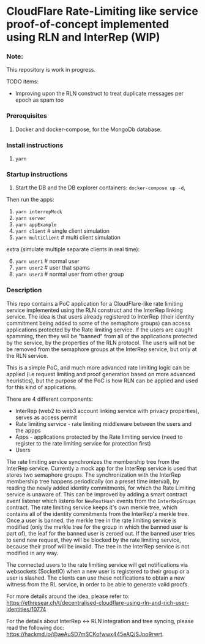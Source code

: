 # CloudFlare Rate-Limiting like service proof-of-concept implemented using RLN and InterRep (WIP)

### Note:

This repository is work in progress.

TODO items:
- Improving upon the RLN construct to treat duplicate messages per epoch as spam too 

### Prerequisites

1. Docker and docker-compose, for the MongoDb database.

### Install instructions 

1. `yarn`

### Startup instructions

1. Start the DB and the DB explorer containers:
`docker-compose up -d`,

Then run the apps:

1. `yarn interrepMock`
2. `yarn server`
3. `yarn appExample`
4. `yarn client` # single client simulation
5. `yarn multiClient` # multi client simulation

extra (simulate multiple separate clients in real time):

6. `yarn user1` # normal user
6. `yarn user2` # user that spams
6. `yarn user3` # normal user from other group


### Description

This repo contains a PoC application for a CloudFlare-like rate limiting service implemented using the RLN construct and the InterRep linking service. The idea is that users already registered to InterRep (their identity commitment being added to some of the semaphore groups) can access applications protected by the Rate limiting service. If the users are caught spamming, then they will be "banned" from all of the applications protected by the service, by the properties of the RLN protocol. The users will not be be removed from the semaphore groups at the InterRep service, but only at the RLN service.

This is a simple PoC, and much more advanced rate limiting logic can be applied (i.e request limiting and proof generation based on more advanced heuristics), but the purpose of the PoC is how RLN can be applied and used for this kind of applications.

There are 4 different components:

- InterRep (web2 to web3 account linking service with privacy properties), serves as access permit
- Rate limiting service - rate limiting middleware between the users and the appps
- Apps - applications protected by the Rate limiting service (need to register to the rate limiting service for protection first)
- Users

The rate limiting service synchronizes the membership tree from the InterRep service. Currently a mock app for the InterRep service is used that stores two semaphore groups. The synchronization with the InterRep membership tree happens periodically (on a preset time interval), by reading the newly added identity commitments, for which the Rate Limiting service is unaware of. This can be improved by adding a smart contract event listener which listens for `NewRootHash` events from the `InterRepGroups` contract.
The rate limiting service keeps it's own merkle tree, which contains all of the identity commitments from the InterRep's merkle tree. Once a user is banned, the merkle tree in the rate limiting service is modified (only the merkle tree for the group in which the banned user is part of), the leaf for the banned user is zeroed out. If the banned user tries to send new request, they will be blocked by the rate limiting service, because their proof will be invalid. The tree in the InterRep service is not modified in any way.

The connected users to the rate limiting service will get notifications via websockets (SocketIO) when a new user is registered to their group or a user is slashed. The clients can use these notifications to obtain a new witness from the RL service, in order to be able to generate valid proofs.

For more details around the idea, please refer to: https://ethresear.ch/t/decentralised-cloudflare-using-rln-and-rich-user-identities/10774

For the details about InterRep <-> RLN integration and tree syncing, please read the following doc: https://hackmd.io/@aeAuSD7mSCKofwwx445eAQ/SJpo9rwrt.